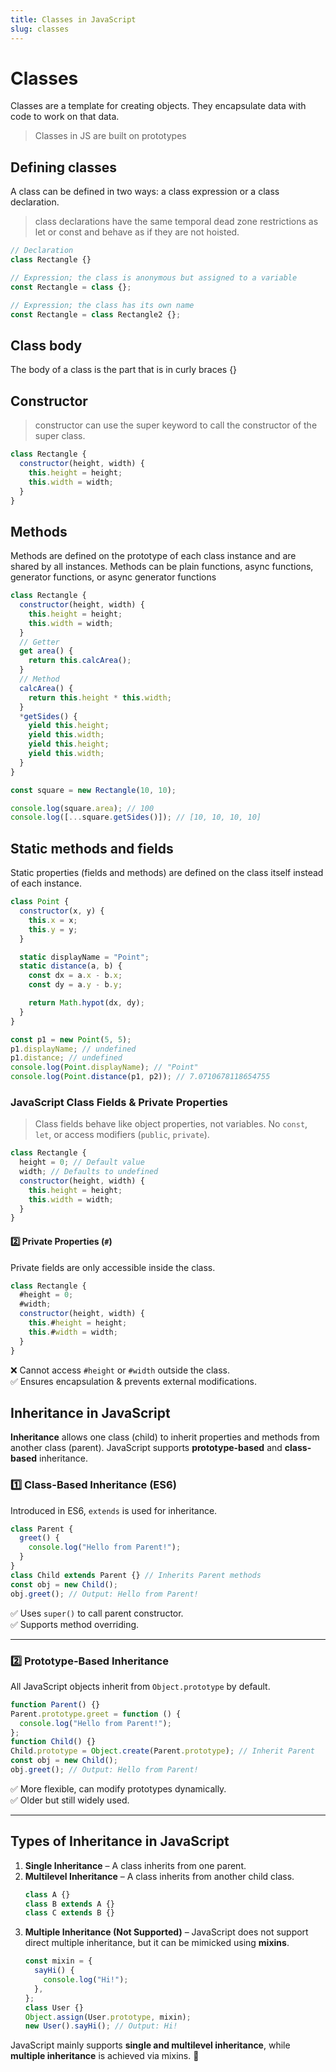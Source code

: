 ```yaml
---
title: Classes in JavaScript
slug: classes
---
```


# Classes

Classes are a template for creating objects. They encapsulate data with code to work on that data.

> Classes in JS are built on prototypes

## **Defining classes**

A class can be defined in two ways: a class expression or a class declaration.

> class declarations have the same temporal dead zone restrictions as let or const and behave as if they are not hoisted.

```js
// Declaration
class Rectangle {}

// Expression; the class is anonymous but assigned to a variable
const Rectangle = class {};

// Expression; the class has its own name
const Rectangle = class Rectangle2 {};
```

## **Class body**

The body of a class is the part that is in curly braces {}

## **Constructor**

> constructor can use the super keyword to call the constructor of the super class.

```js
class Rectangle {
  constructor(height, width) {
    this.height = height;
    this.width = width;
  }
}
```

## **Methods**

Methods are defined on the prototype of each class instance and are shared by all instances. Methods can be plain functions, async functions, generator functions, or async generator functions

```js
class Rectangle {
  constructor(height, width) {
    this.height = height;
    this.width = width;
  }
  // Getter
  get area() {
    return this.calcArea();
  }
  // Method
  calcArea() {
    return this.height * this.width;
  }
  *getSides() {
    yield this.height;
    yield this.width;
    yield this.height;
    yield this.width;
  }
}

const square = new Rectangle(10, 10);

console.log(square.area); // 100
console.log([...square.getSides()]); // [10, 10, 10, 10]
```

## **Static methods and fields**

Static properties (fields and methods) are defined on the class itself instead of each instance.

```js
class Point {
  constructor(x, y) {
    this.x = x;
    this.y = y;
  }

  static displayName = "Point";
  static distance(a, b) {
    const dx = a.x - b.x;
    const dy = a.y - b.y;

    return Math.hypot(dx, dy);
  }
}

const p1 = new Point(5, 5);
p1.displayName; // undefined
p1.distance; // undefined
console.log(Point.displayName); // "Point"
console.log(Point.distance(p1, p2)); // 7.0710678118654755
```

### **JavaScript Class Fields & Private Properties**

> Class fields behave like object properties, not variables. No `const`, `let`, or access modifiers (`public`, `private`).

```js
class Rectangle {
  height = 0; // Default value
  width; // Defaults to undefined
  constructor(height, width) {
    this.height = height;
    this.width = width;
  }
}
```

#### **2️⃣ Private Properties (`#`)**

Private fields are only accessible inside the class.

```js
class Rectangle {
  #height = 0;
  #width;
  constructor(height, width) {
    this.#height = height;
    this.#width = width;
  }
}
```

❌ Cannot access `#height` or `#width` outside the class.  
✅ Ensures encapsulation & prevents external modifications.

## **Inheritance in JavaScript**

**Inheritance** allows one class (child) to inherit properties and methods from another class (parent). JavaScript supports **prototype-based** and **class-based** inheritance.

### **1️⃣ Class-Based Inheritance (ES6)**

Introduced in ES6, `extends` is used for inheritance.

```js
class Parent {
  greet() {
    console.log("Hello from Parent!");
  }
}
class Child extends Parent {} // Inherits Parent methods
const obj = new Child();
obj.greet(); // Output: Hello from Parent!
```

✅ Uses `super()` to call parent constructor.  
✅ Supports method overriding.

---

### **2️⃣ Prototype-Based Inheritance**

All JavaScript objects inherit from `Object.prototype` by default.

```js
function Parent() {}
Parent.prototype.greet = function () {
  console.log("Hello from Parent!");
};
function Child() {}
Child.prototype = Object.create(Parent.prototype); // Inherit Parent
const obj = new Child();
obj.greet(); // Output: Hello from Parent!
```

✅ More flexible, can modify prototypes dynamically.  
✅ Older but still widely used.

---

## **Types of Inheritance in JavaScript**

1. **Single Inheritance** – A class inherits from one parent.
2. **Multilevel Inheritance** – A class inherits from another child class.
   ```js
   class A {}
   class B extends A {}
   class C extends B {}
   ```
3. **Multiple Inheritance (Not Supported)** – JavaScript does not support direct multiple inheritance, but it can be mimicked using **mixins**.
   ```js
   const mixin = {
     sayHi() {
       console.log("Hi!");
     },
   };
   class User {}
   Object.assign(User.prototype, mixin);
   new User().sayHi(); // Output: Hi!
   ```

JavaScript mainly supports **single and multilevel inheritance**, while **multiple inheritance** is achieved via mixins. 🚀
